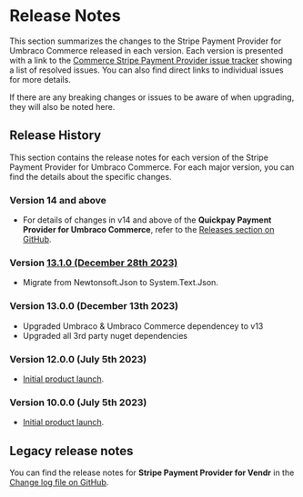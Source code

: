 # Release Notes

This section summarizes the changes to the Stripe Payment Provider for Umbraco Commerce released in each version. Each version is presented with a link to the [Commerce Stripe Payment Provider issue tracker](https://github.com/umbraco/Umbraco.Commerce.PaymentProviders.Stripe/issues) showing a list of resolved issues. You can also find direct links to individual issues for more details.

If there are any breaking changes or issues to be aware of when upgrading, they will also be noted here.

## Release History

This section contains the release notes for each version of the Stripe Payment Provider for Umbraco Commerce. For each major version, you can find the details about the specific changes.

### Version 14 and above

* For details of changes in v14 and above of the **Quickpay Payment Provider for Umbraco Commerce**, refer to the [Releases section on GitHub](https://github.com/umbraco/Umbraco.Commerce.PaymentProviders.Stripe/releases).

### Version [13.1.0 (December 28th 2023)](https://github.com/umbraco/Umbraco.Commerce.PaymentProviders.Stripe/issues?q=label%3Arelease%2F13.1.0+)
* Migrate from Newtonsoft.Json to System.Text.Json.

### Version 13.0.0 (December 13th 2023)

* Upgraded Umbraco & Umbraco Commerce dependencey to v13
* Upgraded all 3rd party nuget dependencies

### Version 12.0.0 (July 5th 2023)

* [Initial product launch](https://umbraco.com/blog/umbraco-commerce-release/).
  
### Version 10.0.0 (July 5th 2023)

* [Initial product launch](https://umbraco.com/blog/umbraco-commerce-release/).


## Legacy release notes

You can find the release notes for **Stripe Payment Provider for Vendr** in the [Change log file on GitHub](../../changelog-archive/stripe.md).
